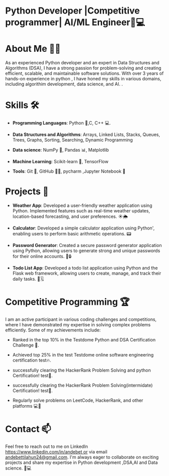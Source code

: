 # Python Developer |Competitive programmer| AI/ML Engineer🐍💻


# About Me 🙋‍♂️

As an experienced Python developer and an expert in Data Structures and Algorithms (DSA), I have a strong passion for problem-solving and creating efficient, scalable, and maintainable software solutions. With over 3 years of hands-on experience in python , I have honed my skills in various domains, including algorithim development, data science, and AI.
. 


# Skills 🛠️


- **Programming Languages**: Python 🐍,C, C++ 💻.

- **Data Structures and Algorithms**: Arrays, Linked Lists, Stacks, Queues, Trees, Graphs, Sorting, Searching, Dynamic Programming 

- **Data science**: NumPy 🔢, Pandas 📊, Matplotlib

- **Machine Learning**: Scikit-learn 🤖, TensorFlow 

- **Tools**: Git 🐙, GitHub 🐱‍💻, pycharm ,Jupyter Notebook 📓


# Projects 🚀


- **Weather App**: Developed a user-friendly weather application using Python. Implemented features such as real-time weather updates, location-based forecasting, and user preferences. ☀️🌦️

- **Calculator**: Developed a simple calculator application using Python', enabling users to perform basic arithmetic operations. 📟

- **Password Generator**: Created a secure password generator application using Python, allowing users to generate strong and unique passwords for their online accounts. 🔑🔒

- **Todo List App**: Developed a todo list application using Python and the Flask web framework, allowing users to create, manage, and track their daily tasks. 📝🗓️

# Competitive Programming 🏆

I am an active participant in various coding challenges and competitions, where I have demonstrated my expertise in solving complex problems efficiently. Some of my achievements include:

- Ranked in the top 10% in the Testdome Python and DSA Certification Challenge 🥇.
        
- Achieved top 25% in the test Testdome online software engineering certification test🔥.
              
- successfully clearing the HackerRank Problem Solving and python  Certification! test🎉.
- successfully clearing the HackerRank Problem Solving(intermidate) Certification! test🎉.
        
- Regularly solve problems on LeetCode, HackerRank, and other platforms 💻🧠

# Contact 📫

Feel free to reach out to me on LinkedIn  https://www.linkedin.com/in/andebet or via email andebettilahun24@gmail.com. I'm always eager to collaborate on exciting projects and share my expertise in Python development ,DSA,AI and Data science. 🤝💻

